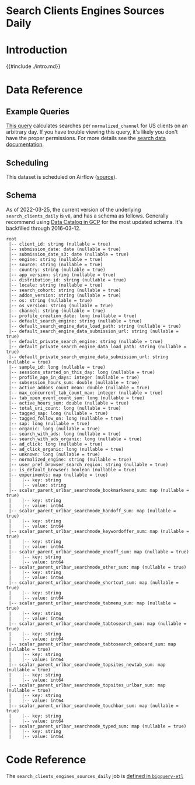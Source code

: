 # Search Clients Engines Sources Daily

<!-- toc -->

# Introduction

{{#include ./intro.md}}

# Data Reference

## Example Queries

[This query](https://sql.telemetry.mozilla.org/queries/51141/source)
calculates searches per `normalized_channel` for US clients on an arbitrary day.
If you have trouble viewing this query,
it's likely you don't have the proper permissions.
For more details see the [search data documentation].

## Scheduling

This dataset is scheduled on Airflow
([source](https://github.com/mozilla/bigquery-etl/blob/ad84a15d580333b41d36cfe8331e51238f3bafa1/dags/bqetl_search.py#L64)).

## Schema

As of 2022-03-25, the current version of the underlying `search_clients_daily` is `v8`,
and has a schema as follows. 
Generally recommend using [Data Catalog in GCP](https://console.cloud.google.com/datacatalog?project=mozdata&qSystems=BIGQUERY) for the most updated schema.
It's backfilled through 2016-03-12. 

```
root
 |-- client_id: string (nullable = true)
 |-- submission_date: date (nullable = true)
 |-- submission_date_s3: date (nullable = true)
 |-- engine: string (nullable = true)
 |-- source: string (nullable = true)
 |-- country: string (nullable = true)
 |-- app_version: string (nullable = true)
 |-- distribution_id: string (nullable = true)
 |-- locale: string (nullable = true)
 |-- search_cohort: string (nullable = true)
 |-- addon_version: string (nullable = true)
 |-- os: string (nullable = true)
 |-- os_version: string (nullable = true)
 |-- channel: string (nullable = true)
 |-- profile_creation_date: long (nullable = true)
 |-- default_search_engine: string (nullable = true)
 |-- default_search_engine_data_load_path: string (nullable = true)
 |-- default_search_engine_data_submission_url: string (nullable = true)
 |-- default_private_search_engine: string (nullable = true)
 |-- default_private_search_engine_data_load_path: string (nullable = true)
 |-- default_private_search_engine_data_submission_url: string (nullable = true)
 |-- sample_id: long (nullable = true)
 |-- sessions_started_on_this_day: long (nullable = true)
 |-- profile_age_in_days: integer (nullable = true)
 |-- subsession_hours_sum: double (nullable = true)
 |-- active_addons_count_mean: double (nullable = true)
 |-- max_concurrent_tab_count_max: integer (nullable = true)
 |-- tab_open_event_count_sum: long (nullable = true)
 |-- active_hours_sum: double (nullable = true)
 |-- total_uri_count: long (nullable = true)
 |-- tagged_sap: long (nullable = true)
 |-- tagged_follow_on: long (nullable = true)
 |-- sap: long (nullable = true)
 |-- organic: long (nullable = true)
 |-- search_with_ads: long (nullable = true)
 |-- search_with_ads_organic: long (nullable = true)
 |-- ad_click: long (nullable = true)
 |-- ad_click_organic: long (nullable = true)
 |-- unknown: long (nullable = true)
 |-- normalized_engine: string (nullable = true)
 |-- user_pref_browser_search_region: string (nullable = true)
 |-- is_default_browser: boolean (nullable = true)
 |-- experiments: map (nullable = true)
 |    |-- key: string
 |    |-- value: string
 |-- scalar_parent_urlbar_searchmode_bookmarkmenu_sum: map (nullable = true)
 |    |-- key: string
 |    |-- value: int64
 |-- scalar_parent_urlbar_searchmode_handoff_sum: map (nullable = true)
 |    |-- key: string
 |    |-- value: int64
 |-- scalar_parent_urlbar_searchmode_keywordoffer_sum: map (nullable = true)
 |    |-- key: string
 |    |-- value: int64
 |-- scalar_parent_urlbar_searchmode_oneoff_sum: map (nullable = true)
 |    |-- key: string
 |    |-- value: int64
 |-- scalar_parent_urlbar_searchmode_other_sum: map (nullable = true)
 |    |-- key: string
 |    |-- value: int64
 |-- scalar_parent_urlbar_searchmode_shortcut_sum: map (nullable = true)
 |    |-- key: string
 |    |-- value: int64
 |-- scalar_parent_urlbar_searchmode_tabmenu_sum: map (nullable = true)
 |    |-- key: string
 |    |-- value: int64
 |-- scalar_parent_urlbar_searchmode_tabtosearch_sum: map (nullable = true)
 |    |-- key: string
 |    |-- value: int64
 |-- scalar_parent_urlbar_searchmode_tabtosearch_onboard_sum: map (nullable = true)
 |    |-- key: string
 |    |-- value: int64
 |-- scalar_parent_urlbar_searchmode_topsites_newtab_sum: map (nullable = true)
 |    |-- key: string
 |    |-- value: int64
 |-- scalar_parent_urlbar_searchmode_topsites_urlbar_sum: map (nullable = true)
 |    |-- key: string
 |    |-- value: int64
 |-- scalar_parent_urlbar_searchmode_touchbar_sum: map (nullable = true)
 |    |-- key: string
 |    |-- value: int64
 |-- scalar_parent_urlbar_searchmode_typed_sum: map (nullable = true)
 |    |-- key: string
 |    |-- value: int64
```

# Code Reference

The `search_clients_engines_sources_daily` job is
[defined in `bigquery-etl`](https://github.com/mozilla/bigquery-etl/blob/master/sql/moz-fx-data-shared-prod/search_derived/search_clients_daily_v8/query.sql)

[search data documentation]: ../../search.md
